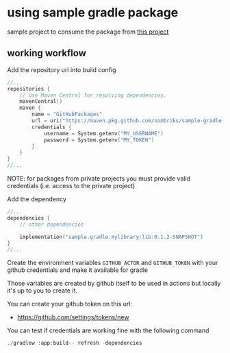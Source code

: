 # using sample gradle package

sample project to consume the package from
[this project](https://github.com/sombriks/sample-gradle-package)

## working workflow

Add the repository url into build config

```kotlin
//...
repositories {
    // Use Maven Central for resolving dependencies.
    mavenCentral()
    maven {
        name = "GitHubPackages"
        url = uri("https://maven.pkg.github.com/sombriks/sample-gradle-package")
        credentials {
            username = System.getenv("MY_USERNAME")
            password = System.getenv("MY_TOKEN")
        }
    }
}
//...
```

NOTE: for packages from private projects you must provide valid credentials (i.e. access to the private project)

Add the dependency

```kotlin
//...
dependencies {
    // other dependencies

    implementation("sample.gradle.mylibrary:lib:0.1.2-SNAPSHOT")
}
//...
```

Create the environment variables `GITHUB_ACTOR` and `GITHUB_TOKEN` with your
github credentials and make it available for gradle

Those variables are created by github itself to be used in actions but locally
it's up to you to create it.

You can create your github token on this url:

- <https://github.com/settings/tokens/new>

You can test if credentials are working fine with the following command

```kotlin
./gradlew :app:build-- refresh -dependencies
```

